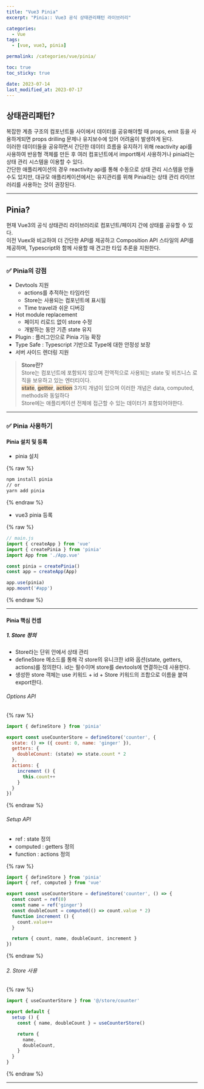 ```yaml
---
title: "Vue3 Pinia"
excerpt: "Pinia:: Vue3 공식 상태관리패턴 라이브러리"

categories:
  - Vue
tags:
  - [vue, vue3, pinia]

permalink: /categories/vue/pinia/

toc: true
toc_sticky: true

date: 2023-07-14
last_modified_at: 2023-07-17
---
```


## 상태관리패턴?

복잡한 계층 구조의 컴포넌트들 사이에서 데이터를 공유해야할 때 props, emit 등을 사용하게되면 props drilling 문제나 유지보수에 있어 어려움이 발생하게 된다.<br>
이러한 데이터들을 공유하면서 간단한 데이터 흐름을 유지하기 위해 reactivity api를 사용하여 반응형 객체를 만든 후 여러 컴포넌트에서 import해서 사용하거나 pinia라는 상태 관리 시스템을 이용할 수 있다.<br>
간단한 애플리케이션의 경우 reactivity api를 통해 수동으로 상태 관리 시스템을 만들 수도 있지만, 대규모 애플리케이션에서는 유지관리를 위해 Pinia라는 상태 관리 라이브러리를 사용하는 것이 권장된다.

***

## Pinia?

현재 Vue3의 공식 상태관리 라이브러리로 컴포넌트/페이지 간에 상태를 공유할 수 있다.<br>
이전 Vuex와 비교하여 더 간단한 API를 제공하고 Composition API 스타일의 API를 제공하며, Typescript와 함께 사용할 때 견고한 타입 추론을 지원한다.

***

### ✅ Pinia의 강점

- Devtools 지원
  - actions를 추적하는 타임라인
  - Store는 사용되는 컴포넌트에 표시됨
  - Time travel과 쉬운 디버깅
- Hot module replacement
  - 페이지 리로드 없이 store 수정
  - 개발하는 동안 기존 state 유지
- Plugin : 플러그인으로 Pinia 기능 확장
- Type Safe : Typescript 기반으로 Type에 대한 안정성 보장
- 서버 사이드 렌더링 지원

> **Store란?**<br>
Store는 컴포넌트에 포함되지 않으며 전역적으로 사용되는 state 및 비즈니스 로직을 보유하고 있는 엔터티이다.<br>
<span style="background-color: #F7DDBE; font-weight: bold">state</span>,
<span style="background-color: #F7DDBE; font-weight: bold">getter</span>,
<span style="background-color: #F7DDBE; font-weight: bold">action</span>  3가지 개념이 있으며 이러한 개념은 data, computed, methods와 동일하다<br>
Store에는 애플리케이션 전체에 접근할 수 있는 데이터가 포함되어야한다.

***

### ✅ Pinia 사용하기

#### Pinia 설치 및 등록

- pinia 설치

{% raw %}

```bash
npm install pinia
// or
yarn add pinia
```

{% endraw %}

- vue3 pinia 등록

{% raw %}

```javascript
// main.js
import { createApp } from 'vue'
import { createPinia } from 'pinia'
import App from './App.vue'

const pinia = createPinia()
const app = createApp(App)

app.use(pinia)
app.mount('#app')
```

{% endraw %}

***

#### Pinia 핵심 컨셉

##### 1. Store 정의
- Store라는 단위 안에서 상태 관리
- defineStore 메소드를 통해 각 store의 유니크한 id와 옵션(state, getters, actions)를 정의한다. id는 필수이며 store를 devtools에 연결하는데 사용한다.
- 생성한 store 객체는 use 키워드 + id + Store 키워드의 조합으로 이름을 붙여 export한다.

###### Options API

{% raw %}

```javascript
import { defineStore } from 'pinia'

export const useCounterStore = defineStore('counter', {
  state: () => ({ count: 0, name: 'ginger' }),
  getters: {
    doubleConunt: (state) => state.count * 2
  },
  actions: {
    increment () {
      this.count++
    }
  }
})
```

{% endraw %}

###### Setup API
- ref : state 정의
- computed : getters 정의
- function : actions 정의

{% raw %}

```javascript
import { defineStore } from 'pinia'
import { ref, computed } from 'vue'

export const useCounterStore = defineStore('counter', () => {
  const count = ref(0)
  const name = ref('ginger')
  const doubleCount = computed(() => count.value * 2)
  function increment () {
    count.value++
  }

  return { count, name, doubleCount, increment }
})
```

{% endraw %}

###### 2. Store 사용

{% raw %}

```javascript
import { useCounterStore } from '@/store/counter'

export default {
  setup () {
    const { name, doubleCount } = useCounterStore()

    return {
      name,
      doubleCount,
    }
  }
}
```

{% endraw %}

***

